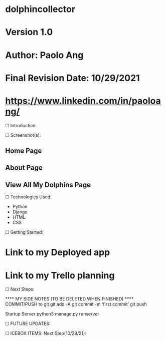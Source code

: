 # dolphincollector
# Version 1.0
# Author: Paolo Ang
# Final Revision Date: 10/29/2021
# <https://www.linkedin.com/in/paoloang/>



☐ Introduction: 





☐ Screenshot(s): 
## Home Page ##
<!-- ![workout-program](https://i.imgur.com/N9wBT3P.png) -->
## About Page ##

## View All My Dolphins Page ##





☐ Technologies Used: 
- Python
- Django
- HTML
- CSS

☐ Getting Started: 
# Link to my Deployed app
<!-- [My Deployed App](https://workout-program.herokuapp.com/) -->
# Link to my Trello planning
<!-- [Trello](https://trello.com/b/3h7Q0v1p/workout-programs) -->

<!-- use CRUD mapping guidelines link:
https://gist.github.com/jim-clark/17908763db7bd3c403e6 -->

☐ Next Steps:


**** MY SIDE NOTES (TO BE DELETED WHEN FINISHED) ****
COMMIT/PUSH to git
git add -A
git commit -m ‘first commit’
git push


Startup Server
python3 manage.py runserver  

☐ FUTURE UPDATES:



☐ ICEBOX ITEMS:
Next Step(10/29/21): 


